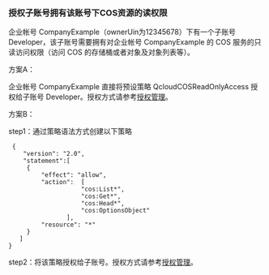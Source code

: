### 授权子账号拥有该账号下COS资源的读权限

企业帐号 CompanyExample（ownerUin为12345678）下有一个子账号 Developer，该子账号需要拥有对企业帐号 CompanyExample 的 COS 服务的只读访问权限（访问 COS 的存储桶或者对象及对象列表等）。

方案A：

企业帐号 CompanyExample 直接将预设策略 QcloudCOSReadOnlyAccess 授权给子账号 Developer。授权方式请参考[授权管理](https://cloud.tencent.com/document/product/378/8961)。

方案B：

step1：通过策略语法方式创建以下策略
```
 {
    "version": "2.0",
    "statement":[
     {
         "effect": "allow",
         "action":  [
                    "cos:List*",
                    "cos:Get*",
                    "cos:Head*",
                    "cos:OptionsObject"
                ],
         "resource": "*"
     }
   ]
}
```
step2：将该策略授权给子账号。授权方式请参考[授权管理](https://cloud.tencent.com/document/product/378/8961)。
